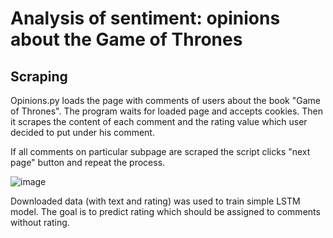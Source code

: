 # Analysis of sentiment: opinions about the Game of Thrones
## Scraping

Opinions.py loads the page with comments of users about the book "Game of Thrones". The program waits for loaded page and accepts cookies. Then it scrapes the content
of each comment and the rating value which user decided to put under his comment.

If all comments on particular subpage are scraped the script clicks "next page" button and repeat the process.

![image](https://user-images.githubusercontent.com/34272444/179871730-4461035a-1b25-4cc0-97d4-2348627a5d78.png)

Downloaded data (with text and rating) was used to train simple LSTM model. The goal is to predict rating which should be assigned to comments without rating.
